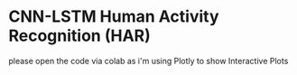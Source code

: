 # CNN-LSTM Human Activity Recognition (HAR)
please open the code via colab as i'm using Plotly to show Interactive Plots
